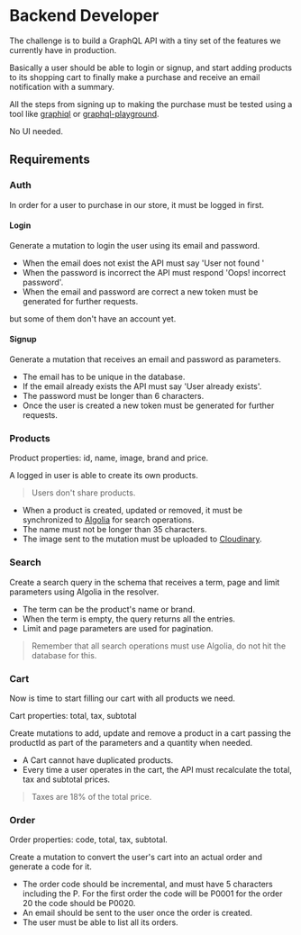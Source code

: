 # Backend Developer

The challenge is to build a GraphQL API with a tiny set of the features we currently have in production.

Basically a user should be able to login or signup, and start adding products to its shopping cart to finally make a purchase and receive an email notification with a summary.

All the steps from signing up to making the purchase must be tested using a tool like [graphiql](https://github.com/graphql/graphiql) or [graphql-playground](https://github.com/prisma/graphql-playground).

No UI needed.

## Requirements

### Auth

In order for a user to purchase in our store, it must be logged in first.

#### Login

Generate a mutation to login the user using its email and password.

- When the email does not exist the API must say 'User not found '
- When the password is incorrect the API must respond 'Oops! incorrect password'.
- When the email and password are correct a new token must be generated for further requests.

but some of them don't have an account yet.
 
#### Signup

Generate a mutation that receives an email and password as parameters.

- The email has to be unique in the database.
- If the email already exists the API must say 'User already exists'.
- The password must be longer than 6 characters.
- Once the user is created a new token must be generated for further requests.

### Products

Product properties: id, name, image, brand and price.

A logged in user is able to create its own products.

> Users don't share products.

- When a product is created, updated or removed, it must be synchronized to [Algolia](https://algolia.com) for search operations.
- The name must not be longer than 35 characters.
- The image sent to the mutation must be uploaded to [Cloudinary](https://cloudinary.com).

### Search

Create a search query in the schema that receives a term, page and limit parameters using Algolia in the resolver.

- The term can be the product's name or brand.
- When the term is empty, the query returns all the entries.
- Limit and page parameters are used for pagination.

> Remember that all search operations must use Algolia, do not hit the database for this.

### Cart

Now is time to start filling our cart with all products we need.

Cart properties: total, tax, subtotal

Create mutations to add, update and remove a product in a cart passing the productId as part of the parameters and a quantity when needed.

- A Cart cannot have duplicated products.
- Every time a user operates in the cart, the API must recalculate the total, tax and subtotal prices.

> Taxes are 18% of the total price.

### Order

Order properties: code, total, tax, subtotal.

Create a mutation to convert the user's cart into an actual order and generate a code for it.

- The order code should be incremental, and must have 5 characters including the P. For the first order the code will be P0001 for the order 20 the code should be P0020.
- An email should be sent to the user once the order is created.
- The user must be able to list all its orders.
